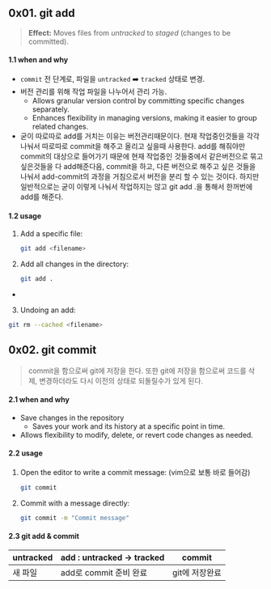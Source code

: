 ## 0x01. git add
> **Effect:** Moves files from *untracked* to *staged* (changes to be committed).
#### 1.1 when and why
- `commit` 전 단계로, 파일을 `untracked` ➡️ `tracked` 상태로 변경.
- 버전 관리를 위해 작업 파일을 나누어서 관리 가능.
  - Allows granular version control by committing specific changes separately.
  - Enhances flexibility in managing versions, making it easier to group related changes.
- 굳이 따로따로 add를 거치는 이유는 버전관리때문이다. 현재 작업중인것들을 각각 나눠서 따로따로 commit을 해주고 올리고 싶을때 사용한다. add를 해줘야만 commit의 대상으로 들어가기 때문에 현재 작업중인 것들중에서 같은버전으로 묶고 싶은것들을 다 add해준다음, commit을 하고, 다른 버전으로 해주고 싶은 것들을 나눠서 add-commit의 과정을 거침으로서 버전을 분리 할 수 있는 것이다. 하지만 일반적으로는 굳이 이렇게 나눠서 작업하지는 않고 git add .을 통해서 한꺼번에 add를 해준다.

#### 1.2 usage
1. Add a specific file:  
     ```bash
     git add <filename>
     ```
2. Add all changes in the directory:  
     ```bash
     git add .
     ```
- 

3. Undoing an add:
```bash
git rm --cached <filename>
```

## 0x02. git commit
> commit을 함으로써 git에 저장을 한다. 또한 git에 저장을 함으로써 코드를 삭제, 변경하더라도 다시 이전의 상태로 되돌릴수가 있게 된다. 
#### 2.1 when and why
- Save changes in the repository
  - Saves your work and its history at a specific point in time.
- Allows flexibility to modify, delete, or revert code changes as needed.

#### 2.2 usage
1. Open the editor to write a commit message:  (vim으로 보통 바로 들어감)
     ```bash
     git commit
     ```
2. Commit with a message directly:  
     ```bash
     git commit -m "Commit message"
     ```

#### 2.3 git add & commit
|untracked|add : untracked -> tracked |commit|
|---|---|---|
|새 파일|add로 commit 준비 완료|git에 저장완료|
